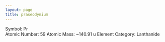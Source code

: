 ```yaml
---
layout: page
title: praseodymium
---
```


Symbol: Pr  
Atomic Number: 59
Atomic Mass: ~140.91 u
Element Category: Lanthanide
